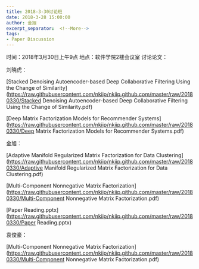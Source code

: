 ```yaml
---
title: 2018-3-30讨论班
date: 2018-3-28 15:00:00
author: 金旭
excerpt_separator:  <!--More-->
tags:
- Paper Discussion
---
```


时间：2018年3月30日上午9点
地点：软件学院2楼会议室
讨论论文：

刘晓虎：

[Stacked Denoising Autoencoder-based Deep Collaborative Filtering Using the Change of Similarity](https://raw.githubusercontent.com/nkiip/nkiip.github.com/master/raw/20180330/Stacked Denoising Autoencoder-based Deep Collaborative Filtering Using the Change of Similarity.pdf)

[Deep Matrix Factorization Models for Recommender Systems](https://raw.githubusercontent.com/nkiip/nkiip.github.com/master/raw/20180330/Deep Matrix Factorization Models for Recommender Systems.pdf)

金旭：

[Adaptive Manifold Regularized Matrix Factorization for Data Clustering](https://raw.githubusercontent.com/nkiip/nkiip.github.com/master/raw/20180330/Adaptive Manifold Regularized Matrix Factorization for Data Clustering.pdf)

[Multi-Component Nonnegative Matrix Factorization](https://raw.githubusercontent.com/nkiip/nkiip.github.com/master/raw/20180330/Multi-Component Nonnegative Matrix Factorization.pdf)

[Paper Reading.pptx](https://raw.githubusercontent.com/nkiip/nkiip.github.com/master/raw/20180330/Paper Reading.pptx)

袁俊豪：

[Multi-Component Nonnegative Matrix Factorization](https://raw.githubusercontent.com/nkiip/nkiip.github.com/master/raw/20180330/Multi-Component Nonnegative Matrix Factorization.pdf)
